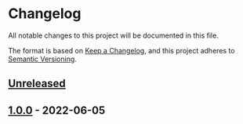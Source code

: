 # Changelog

All notable changes to this project will be documented in this file.

The format is based on [Keep a Changelog](https://keepachangelog.com/en/1.0.0/),
and this project adheres to [Semantic Versioning](https://semver.org/spec/v2.0.0.html).

## [Unreleased]

## [1.0.0] - 2022-06-05

[Unreleased]: https://github.com/N3tLiX/azure-terraform-template/compare/1.0.0...HEAD

[1.0.0]: https://github.com/N3tLiX/azure-terraform-template/compare/41f5645f8d525704553d9c08139d36e161274c47...1.0.0
